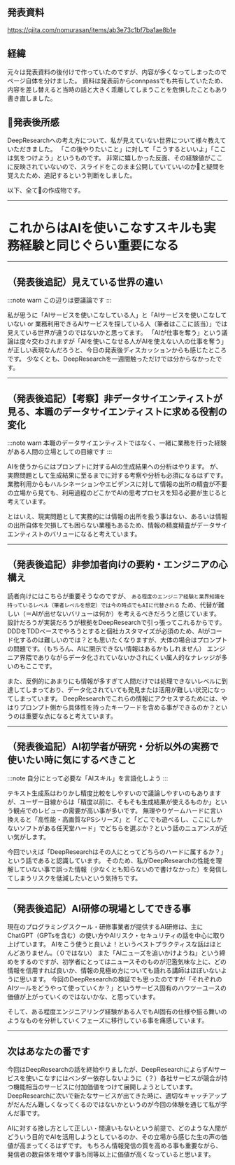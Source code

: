 ## 発表資料
https://qiita.com/nomurasan/items/ab3e73c1bf7ba1ae8b1e

## 経緯
元々は発表資料の後付けで作っていたのですが、内容が多くなってしまったのでページ自体を分けました。
資料は発表前からconnpassでも共有していたため、内容を差し替えると当時の話と大きく乖離してしまうことを危惧したこともあり書き直しました。

## 👦発表後所感
DeepResearchへの考え方について、私が見えていない世界について様々教えていただきました。
「この後やりたいこと」に対して「こうするといいよ」「ここは気をつけよう」というものです。
非常に嬉しかった反面、その経験値がここに反映されていないので、スライドをこのまま公開していていいのか🤔と疑問を覚えたため、追記するという判断をしました。

以下、全て👦の作成物です。

---

# これからはAIを使いこなすスキルも実務経験と同じぐらい重要になる

---

## （発表後追記）見えている世界の違い
:::note warn
この辺りは要議論です
:::

私が思うに「AIサービスを使いこなしている人」と「AIサービスを使いこなしていない or 業務利用できるAIサービスを探している人（筆者はここに該当）」では見えている世界が違うのではないかと思ってます。
「AIが仕事を奪う」という議論は度々交わされますが「AIを使いこなせる人がAIを使えない人の仕事を奪う」が正しい表現なんだろうと、今日の発表後ディスカッションからも感じたところです。
少なくとも、DeepResearchを一週間触っただけでは分からなかったです。

---

## （発表後追記）【考察】非データサイエンティストが見る、本職のデータサイエンティストに求める役割の変化
:::note warn
本職のデータサイエンティストではなく、一緒に業務を行った経験がある人間の立場としての目線です
:::

AIを使うからにはプロンプトに対するAIの生成結果への分析はやります。
が、実際問題として生成結果に至るまでに対する考察や分析も必須になるはずです。
業務利用からもハルシネーションやエビデンスに対して情報の出所の精査が不要の立場から見ても、利用過程のどこかでAIの思考プロセスを知る必要が生じると考えています。

とはいえ、現実問題として実務的には情報の出所を扱う事はない、あるいは情報の出所自体を欠損しても困らない業種もあるため、情報の精度精査がデータサイエンティストのバリューになると考えています。

--- 

## （発表後追記）非参加者向けの要約・エンジニアの心構え
読者向けにはこちらが重要そうなのですが、 `ある程度のエンジニア経験と業界知識を持っているレベル（筆者レベルを想定）では今の時点でもAIに代替される` ため、代替が難しい（＝AIが出せないバリューは何か）を考えるべきだろうと感じています。
設計だろうが実装だろうが根拠をDeepResearchで引っ張ってこれるからです。
DDDをTDDベースでやろうとすると個社カスタマイズが必須のため、AIがコード化するのは難しいのでは？とも思いたくなりますが、大体の場合はプロンプトの問題です。（もちろん、AIに開示できない情報はあるかもしれません）
エンジニア界隈でありながらデータ化されていないかされにくい属人的なナレッジが多いのもここです。

また、反例的にあまりにも情報が多すぎて人間だけでは処理できないレベルに到達してしまっており、データ化されていても発見または活用が難しい状況になってしまっています。
DeepResearchでこれらの情報にアクセスするためには、やはりプロンプト側から具体性を持ったキーワードを含める事ができるのか？というのは重要な点になると考えています。

---

## （発表後追記）AI初学者が研究・分析以外の実務で使いたい時に気にするべきこと
:::note
自分にとって必要な「AIスキル」を言語化しよう
:::

テキスト生成系はわりかし精度比較をしやすいので議論しやすいのもありますが、ユーザー目線からは「精度以前に、そもそも生成結果が使えるものか」という観点でのレビューの需要が高い事が多いです。
無理やりゲームハードに言い換えると「高性能・高画質なPSシリーズ」と「どこでも遊べるし、ここにしかないソフトがある任天堂ハード」でどちらを選ぶか？という話のニュアンスが近い気がします。

今回でいえば「DeepResearchはその人にとってどちらのハードに属するか？」という話であると認識しています。
そのため、私がDeepResearchの性能を理解していない事で誤った情報（少なくとも知らないので書けなかった）を発信してしまうリスクを低減したいという気持ちです。

---

## （発表後追記）AI研修の現場としてできる事
現在のプログラミングスクール・研修事業者が提供するAI研修は、主にChatGPT（GPTsを含む）の使い方やAIリスク・セキュリティの話を中心に取り上げています。
AIをこう使うと良いよ！というベストプラクティスな話はほとんどありません。（０ではない）
また「AIニューズを追いかけようね」という締めをするのですが、初学者にとってはニュースそのものが氾濫気味な上に、どの情報を信用すれば良いか、情報の見極め方についても語れる講師はほぼいないように思います。
今回のDeepResearchの検証でも思ったのですが「それぞれのAIツールをどうやって使っていくか？」というサービス固有のハウツーユースの価値が上がっていくのではないかな、と思っています。

そして、ある程度エンジニアリング経験がある人でもAI固有の仕様や振る舞いのようなものを分析していくフェーズに移行している事を痛感しています。

---

## 次はあなたの番です
今回はDeepResearchの話を終始やりましたが、DeepResearchによらずAIサービスを使いこなすにはベンダー依存しないように（？）各社サービスが競合が持つ機能相当のサービスに付加価値をつけて展開しようとしています。
DeepResearchに次いで新たなサービスが出てきた時に、適切なキャッチアップがだんだん難しくなってくるのではないかというのが今回の体験を通じて私が学んだ事です。

AIに対する接し方として正しい・間違いもないという前提で、どのような人間がどういう目的でAIを活用しようとしているのか、その立場から感じた生の声の価値が高まってくるはずです。
もちろん情報発信の質を高める事も重要ながら、発信者の数自体を増やす事も同等以上に価値が高くなっていると思います。

